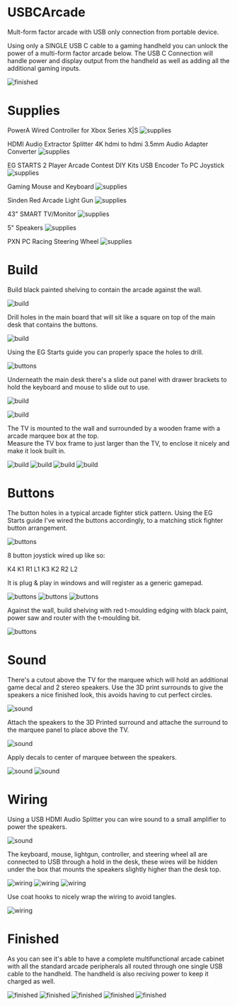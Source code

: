 # USBCArcade
Mult-form factor arcade with USB only connection from portable device.

Using only a SINGLE USB C cable to a gaming handheld you can unlock the power of a multi-form factor arcade below.
The USB C Connection will handle power and display output from the handheld as well as adding all the additional gaming inputs.

![finished](https://raw.githubusercontent.com/khinds10/USBCArcade/main/build-images/finished/5.jpg "finished")


# Supplies

PowerA Wired Controller for Xbox Series X|S
![supplies](https://raw.githubusercontent.com/khinds10/USBCArcade/main/build-images/supplies/controller.png "controller")

HDMI Audio Extractor Splitter 4K hdmi to hdmi 3.5mm Audio Adapter Converter
![supplies](https://raw.githubusercontent.com/khinds10/USBCArcade/main/build-images/supplies/extractor.png "extractor")

EG STARTS 2 Player Arcade Contest DIY Kits USB Encoder To PC Joystick
![supplies](https://raw.githubusercontent.com/khinds10/USBCArcade/main/build-images/supplies/joystick.png "joystick")

Gaming Mouse and Keyboard
![supplies](https://raw.githubusercontent.com/khinds10/USBCArcade/main/build-images/supplies/keyboard-mouse.png "keyboard-mouse")

Sinden Red Arcade Light Gun
![supplies](https://raw.githubusercontent.com/khinds10/USBCArcade/main/build-images/supplies/lightgun.png "lightgun")

43" SMART TV/Monitor
![supplies](https://raw.githubusercontent.com/khinds10/USBCArcade/main/build-images/supplies/monitor-tv.png "monitor-tv")

5" Speakers
![supplies](https://raw.githubusercontent.com/khinds10/USBCArcade/main/build-images/supplies/speakers.png "speakers")

PXN PC Racing Steering Wheel
![supplies](https://raw.githubusercontent.com/khinds10/USBCArcade/main/build-images/supplies/wheel.png "wheel")

# Build

Build black painted shelving to contain the arcade against the wall.

![build](https://raw.githubusercontent.com/khinds10/USBCArcade/main/build-images/build/build1.jpg "build1")

Drill holes in the main board that will sit like a square on top of the main desk that contains the buttons.

![build](https://raw.githubusercontent.com/khinds10/USBCArcade/main/build-images/build/build2.jpg "build2")

Using the EG Starts guide you can properly space the holes to drill.

![buttons](https://raw.githubusercontent.com/khinds10/USBCArcade/main/build-images/buttons/Buttons2.jpg "buttons")

Underneath the main desk there's a slide out panel with drawer brackets to hold the keyboard and mouse to slide out to use.

![build](https://raw.githubusercontent.com/khinds10/USBCArcade/main/build-images/build/build3.jpg "build3")

![build](https://raw.githubusercontent.com/khinds10/USBCArcade/main/build-images/build/build4.jpg "build4")

The TV is mounted to the wall and surrounded by a wooden frame with a arcade marquee box at the top.  
Measure the TV box frame to just larger than the TV, to enclose it nicely and make it look built in.

![build](https://raw.githubusercontent.com/khinds10/USBCArcade/main/build-images/build/build5.jpg "build5")
![build](https://raw.githubusercontent.com/khinds10/USBCArcade/main/build-images/build/build6.jpg "build6")
![build](https://raw.githubusercontent.com/khinds10/USBCArcade/main/build-images/build/build7.jpg "build7")
![build](https://raw.githubusercontent.com/khinds10/USBCArcade/main/build-images/build/build8.jpg "build8")


# Buttons

The button holes in a typical arcade fighter stick pattern.
Using the EG Starts guide I've wired the buttons accordingly, to a matching stick fighter button arrangement.

![buttons](https://raw.githubusercontent.com/khinds10/USBCArcade/main/build-images/buttons/Buttons1.jpg "buttons")

8 button joystick wired up like so:

K4 K1 R1 L1
K3 K2 R2 L2

It is plug & play in windows and will register as a generic gamepad.


![buttons](https://raw.githubusercontent.com/khinds10/USBCArcade/main/build-images/buttons/Buttons3.jpg "buttons")
![buttons](https://raw.githubusercontent.com/khinds10/USBCArcade/main/build-images/buttons/Buttons4.jpg "buttons")
![buttons](https://raw.githubusercontent.com/khinds10/USBCArcade/main/build-images/buttons/Buttons5.jpg "buttons")

Against the wall, build shelving with red t-moulding edging with black paint, power saw and router with the t-moulding bit.

![buttons](https://raw.githubusercontent.com/khinds10/USBCArcade/main/build-images/buttons/IMG_20230616_150745.jpg "buttons")

# Sound

There's a cutout above the TV for the marquee which will hold an additional game decal and 2 stereo speakers.
Use the 3D print surrounds to give the speakers a nice finished look, this avoids having to cut perfect circles.

![sound](https://raw.githubusercontent.com/khinds10/USBCArcade/main/build-images/sound/Sound1.jpg "sound1")

Attach the speakers to the 3D Printed surround and attache the surround to the marquee panel to place above the TV.

![sound](https://raw.githubusercontent.com/khinds10/USBCArcade/main/build-images/sound/Sound2.jpg "sound2")

Apply decals to center of marquee between the speakers.

![sound](https://raw.githubusercontent.com/khinds10/USBCArcade/main/build-images/sound/Sound3.jpg "sound3")
![sound](https://raw.githubusercontent.com/khinds10/USBCArcade/main/build-images/sound/Sound4.jpg "sound4")


# Wiring

Using a USB HDMI Audio Splitter you can wire sound to a small amplifier to power the speakers.

![sound](https://raw.githubusercontent.com/khinds10/USBCArcade/main/build-images/sound/Sound5.jpg "sound5")

The keyboard, mouse, lightgun, controller, and steering wheel all are connected to USB through a hold in the desk, 
these wires will be hidden under the box that mounts the speakers slightly higher than the desk top.

![wiring](https://raw.githubusercontent.com/khinds10/USBCArcade/main/build-images/wiring/wiring1.jpg "wiring1")
![wiring](https://raw.githubusercontent.com/khinds10/USBCArcade/main/build-images/wiring/wiring3.jpg "wiring3")
![wiring](https://raw.githubusercontent.com/khinds10/USBCArcade/main/build-images/wiring/wiring4.jpg "wiring4")

Use coat hooks to nicely wrap the wiring to avoid tangles.

![wiring](https://raw.githubusercontent.com/khinds10/USBCArcade/main/build-images/wiring/wiring5.jpg "wiring5")

# Finished

As you can see it's able to have a complete multifunctional arcade cabinet with all the standard 
arcade peripherals all routed through one single USB cable to the handheld.  The handheld is also reciving power to keep it charged as well.

![finished](https://raw.githubusercontent.com/khinds10/USBCArcade/main/build-images/finished/1.jpg "finished")
![finished](https://raw.githubusercontent.com/khinds10/USBCArcade/main/build-images/finished/2.jpg "finished")
![finished](https://raw.githubusercontent.com/khinds10/USBCArcade/main/build-images/finished/3.jpg "finished")
![finished](https://raw.githubusercontent.com/khinds10/USBCArcade/main/build-images/finished/4.jpg "finished")
![finished](https://raw.githubusercontent.com/khinds10/USBCArcade/main/build-images/finished/5.jpg "finished")

